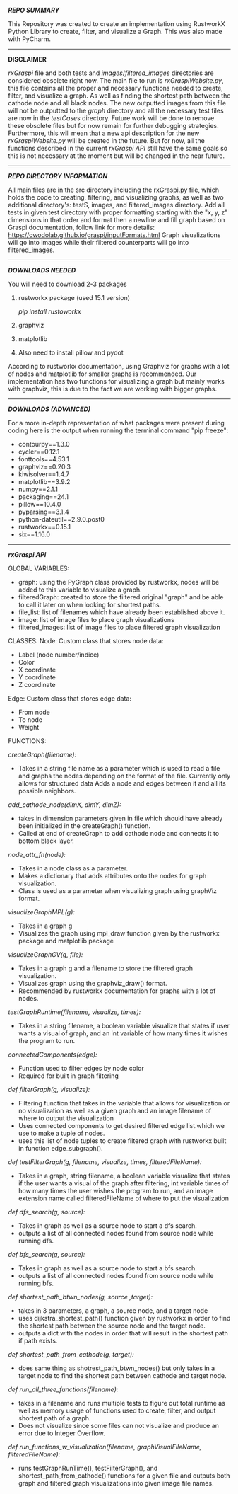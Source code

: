 **_REPO SUMMARY_**

This Repository was created to create an implementation using RustworkX Python Library to create, filter, and visualize a Graph.
This was also made with PyCharm.
____
**DISCLAIMER**

_rxGraspi_ file and both tests and _images_/_filtered_images_ directories are considered obsolete right now. The main file to run is _rxGraspiWebsite.py_, this file contains all the proper and necessary functions needed to create, filter, and visualize a graph. As well as finding the shortest path between the cathode node and all black nodes. The new outputted images from this file will not be outputted to the _graph_ directory and all the necessary test files are now in the _testCases_ directory. Future work will be done to remove these obsolete files but for now remain for further debugging strategies. 
Furthermore, this will mean that a new api description for the new _rxGraspiWebsite.py_ will be created in the future. But for now, all the functions described in the current _rxGraspi API_ still have the same goals so this is not necessary at the moment but will be changed in the near future.
______
**_REPO DIRECTORY INFORMATION_**

All main files are in the src directory including the rxGraspi.py file, which holds the code to creating, filtering, and visualizing graphs, as well as two additional directory's: testS, images, and filtered_images directory.
Add all tests in given test directory with proper formatting starting with the "x, y, z" dimensions in that order and format then a newline and fill graph based on Graspi documentation, follow link for more details: https://owodolab.github.io/graspi/inputFormats.html
Graph visualizations will go into images while their filtered counterparts will go into filtered_images.
______
***DOWNLOADS NEEDED***

You will need to download 2-3 packages
1. rustworkx package (used 15.1 version)
   
   _pip install rustoworkx_
   
3. graphviz
4. matplotlib
5. Also need to install pillow and pydot

According to rustworkx documentation, using Graphviz for graphs with a lot of nodes and matplotlib for smaller graphs is recommended. Our implementation has two functions for visualizing a graph but mainly works with graphviz, this is due to the fact we are working with bigger graphs.
______
***DOWNLOADS (ADVANCED)***

For a more in-depth representation of what packages were present during coding here is the output when running the terminal command "pip freeze":
* contourpy==1.3.0
* cycler==0.12.1
* fonttools==4.53.1
* graphviz==0.20.3
* kiwisolver==1.4.7
* matplotlib==3.9.2
* numpy==2.1.1
* packaging==24.1
* pillow==10.4.0
* pyparsing==3.1.4
* python-dateutil==2.9.0.post0
* rustworkx==0.15.1
* six==1.16.0
________
***_rxGraspi API_***

GLOBAL VARIABLES:
* graph: using the PyGraph class provided by rustworkx, nodes will be added to this variable to visualize a graph.
* filteredGraph: created to store the filtered original "graph" and be able to call it later on when looking for shortest paths.
* file_list: list of filenames which have already been established above it.
* image: list of image files to place graph visualizations
* filtered_images: list of image files to place filtered graph visualization

CLASSES:
Node: Custom class that stores node data:
* Label (node number/indice)
* Color
* X coordinate
* Y coordinate
* Z coordinate

Edge: Custom class that stores edge data:
* From node
* To node
* Weight

FUNCTIONS:

_createGraph(filename):_
* Takes in a string file name as a parameter which is used to read a file and graphs the nodes depending on the format of the file. Currently only allows for structured data Adds a node and edges between it and all its possible neighbors. 

_add_cathode_node(dimX, dimY, dimZ):_
* takes in dimension parameters given in file which should have already been initialized in the createGraph() function.
* Called at end of createGraph to add cathode node and connects it to bottom black layer.

_node_attr_fn(node):_
* Takes in a node class as a parameter.
* Makes a dictionary that adds attributes onto the nodes for graph visualization.
* Class is used as a parameter when visualizing graph using graphViz format. 

_visualizeGraphMPL(g):_
* Takes in a graph g
* Visualizes the graph using mpl_draw function given by the rustworkx package and matplotlib package

_visualizeGraphGV(g, file):_
* Takes in a graph g and a filename to store the filtered graph visualization.
* Visualizes graph using the graphviz_draw() format.
* Recommended by rustworkx documentation for graphs with a lot of nodes. 

_testGraphRuntime(filename, visualize, times):_
* Takes in a string filename, a boolean variable visualize that states if user wants a visual of graph, and an int variable of how many times it wishes the program to run.

_connectedComponents(edge):_
* Function used to filter edges by node color
* Required for built in graph filtering

_def filterGraph(g, visualize):_
* Filtering function that takes in the variable that allows for visualization or no visualization as well as a given graph and an image filename of where to output the visualization
* Uses connected components to get desired filtered edge list.which we use to make a tuple of nodes.
* uses this list of node tuples to create filtered graph with rustworkx built in function edge_subgraph().

_def testFilterGraph(g, filename, visualize, times, filteredFileName):_
* Takes in a graph, string filename, a boolean variable visualize that states if the user wants a visual of the graph after filtering, int variable times of how many times the user wishes the program to run, and an image extension name called filteredFileName of where to put the visualization

_def dfs_search(g, source):_
* Takes in graph as well as a source node to start a dfs search.
* outputs a list of all connected nodes found from source node while running dfs.

_def bfs_search(g, source):_
* Takes in graph as well as a source node to start a bfs search.
* outputs a list of all connected nodes found from source node while running bfs.

_def shortest_path_btwn_nodes(g, source ,target):_
* takes in 3 parameters, a graph, a source node, and a target node 
* uses dijkstra_shortest_path() function given by rustworkx in order to find the shortest path between the source node and the target node.
* outputs a dict with the nodes in order that will result in the shortest path if path exists. 

_def shortest_path_from_cathode(g, target):_
* does same thing as shotrest_path_btwn_nodes() but only takes in a target node to find the shortest path between cathode and target node.

_def run_all_three_functions(filename):_
* takes in a filename and runs multiple tests to figure out total runtime as well as memory usage of functions used to create, filter, and output shortest path of a graph.
* Does not visualize since some files can not visualize and produce an error due to Integer Overflow.

_def run_functions_w_visualization(filename, graphVisualFileName, filteredFileName):_
* runs testGraphRunTime(), testFilterGraph(), and shortest_path_from_cathode() functions for a given file and outputs both graph and filtered graph visualizations into given image file names.
